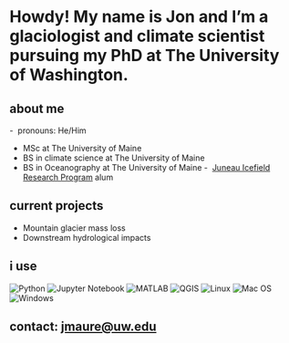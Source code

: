 # Howdy! My name is Jon and I’m a glaciologist and climate scientist pursuing my PhD at The University of Washington. 

## about me
-  pronouns: He/Him
-  MSc at The University of Maine 
-  BS in climate science at The University of Maine 
-  BS in Oceanography at The University of Maine 
-  [Juneau Icefield Research Program](https://juneauicefield.org/) alum


## current projects
- Mountain glacier mass loss
- Downstream hydrological impacts


## i use
![Python](https://img.shields.io/badge/python-3670A0?style=for-the-badge&logo=python&logoColor=ffdd54)
![Jupyter Notebook](https://img.shields.io/badge/jupyter-%23FA0F00.svg?style=for-the-badge&logo=jupyter&logoColor=white)
![MATLAB](https://img.shields.io/badge/-MATLAB-orange?style=for-the-badge&logo=MATLAB)
![QGIS](https://img.shields.io/badge/-QGIS-green?style=for-the-badge&logo=QGIS)
![Linux](https://img.shields.io/badge/Linux-FCC624?style=for-the-badge&logo=linux&logoColor=black)
![Mac OS](https://img.shields.io/badge/mac%20os-000000?style=for-the-badge&logo=macos&logoColor=F0F0F0)
![Windows](https://img.shields.io/badge/Windows-0078D6?style=for-the-badge&logo=windows&logoColor=white)


## contact: jmaure@uw.edu
